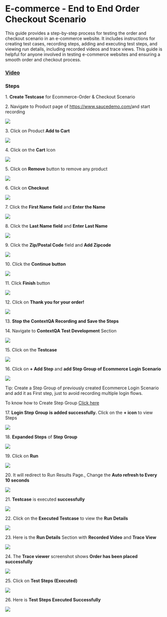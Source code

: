# E-commerce - End to End Order Checkout Scenario


This guide provides a step-by-step process for testing the order and checkout scenario in an e-commerce website. It includes instructions for creating test cases, recording steps, adding and executing test steps, and viewing run details, including recorded videos and trace views. This guide is helpful for anyone involved in testing e-commerce websites and ensuring a smooth order and checkout process.

### [Video](https://www.loom.com/share/61dcd0b32aea4a109f6791b4fdd426ef?sid=15cf0e2a-a8ae-4278-8b14-ebd45cf29c0a)

### **Steps**

1\. **Create Testcase** for Ecommerce-Order & Checkout Scenario


2\. Navigate to Product page of <https://www.saucedemo.com/>and start recording

![](https://ajeuwbhvhr.cloudimg.io/colony-recorder.s3.amazonaws.com/files/2024-03-28/54b643cf-d0e4-4b85-bdd2-5a134db4409f/user_cropped_screenshot.jpeg?tl_px=94,0&br_px=1813,912&force_format=png&width=1120.0&wat=1&wat_opacity=0.7&wat_gravity=northwest&wat_url=https://colony-recorder.s3.us-west-1.amazonaws.com/images/watermarks/FB923C_standard.png&wat_pad=524,48)


3\. Click on Product **Add to Cart**

![](https://ajeuwbhvhr.cloudimg.io/colony-recorder.s3.amazonaws.com/files/2024-03-28/985cf0a3-21ab-4fc7-a863-5d1cd6cc34c3/user_cropped_screenshot.jpeg?tl_px=0,0&br_px=1719,912&force_format=png&width=1120.0&wat=1&wat_opacity=0.7&wat_gravity=northwest&wat_url=https://colony-recorder.s3.us-west-1.amazonaws.com/images/watermarks/FB923C_standard.png&wat_pad=474,254)


4\. Click on the **Cart** Icon

![](https://ajeuwbhvhr.cloudimg.io/colony-recorder.s3.amazonaws.com/files/2024-03-28/2ba2772c-6628-454d-8bf2-d5cad6ea93c2/ascreenshot.jpeg?tl_px=844,0&br_px=1920,600&force_format=png&wat_scale=95&wat=1&wat_opacity=0.7&wat_gravity=northwest&wat_url=https://colony-recorder.s3.us-west-1.amazonaws.com/images/watermarks/FB923C_standard.png&wat_pad=985,1)


5\. Click on **Remove** button to remove any product

![](https://ajeuwbhvhr.cloudimg.io/colony-recorder.s3.amazonaws.com/files/2024-03-28/a19ce222-f5c2-476b-b6b1-96c38c9444a8/ascreenshot.jpeg?tl_px=200,0&br_px=1920,912&force_format=png&width=1120.0&wat=1&wat_opacity=0.7&wat_gravity=northwest&wat_url=https://colony-recorder.s3.us-west-1.amazonaws.com/images/watermarks/FB923C_standard.png&wat_pad=886,354)


6\. Click on **Checkout**

![](https://ajeuwbhvhr.cloudimg.io/colony-recorder.s3.amazonaws.com/files/2024-03-28/5f421022-aad6-484e-bcdc-ce52f92ac008/ascreenshot.jpeg?tl_px=200,0&br_px=1920,912&force_format=png&width=1120.0&wat=1&wat_opacity=0.7&wat_gravity=northwest&wat_url=https://colony-recorder.s3.us-west-1.amazonaws.com/images/watermarks/FB923C_standard.png&wat_pad=916,456)


7\. Click the **First Name field** and **Enter the Name**

![](https://ajeuwbhvhr.cloudimg.io/colony-recorder.s3.amazonaws.com/files/2024-03-28/30a83e2a-cf9f-4f94-8c4e-050b5e3f109c/ascreenshot.jpeg?tl_px=0,0&br_px=1719,912&force_format=png&width=1120.0&wat=1&wat_opacity=0.7&wat_gravity=northwest&wat_url=https://colony-recorder.s3.us-west-1.amazonaws.com/images/watermarks/FB923C_standard.png&wat_pad=489,184)


8\. Click the **Last Name field** and **Enter Last Name**

![](https://ajeuwbhvhr.cloudimg.io/colony-recorder.s3.amazonaws.com/files/2024-03-28/9eed9319-b11d-44be-8ad8-040720231896/ascreenshot.jpeg?tl_px=0,0&br_px=1719,912&force_format=png&width=1120.0&wat=1&wat_opacity=0.7&wat_gravity=northwest&wat_url=https://colony-recorder.s3.us-west-1.amazonaws.com/images/watermarks/FB923C_standard.png&wat_pad=504,231)


9\. Click the **Zip/Postal Code** field and **Add Zipcode**

![](https://ajeuwbhvhr.cloudimg.io/colony-recorder.s3.amazonaws.com/files/2024-03-28/0d0917c6-ef2c-4af1-919d-af88bafbd70a/ascreenshot.jpeg?tl_px=119,95&br_px=1495,864&force_format=png&width=1120.0&wat=1&wat_opacity=0.7&wat_gravity=northwest&wat_url=https://colony-recorder.s3.us-west-1.amazonaws.com/images/watermarks/FB923C_standard.png&wat_pad=524,277)


10\. Click the **Continue button**

![](https://ajeuwbhvhr.cloudimg.io/colony-recorder.s3.amazonaws.com/files/2024-03-28/584a7b6f-0990-45d1-96dd-b374a13514cd/ascreenshot.jpeg?tl_px=0,0&br_px=1920,912&force_format=png&width=1120.0&wat=1&wat_opacity=0.7&wat_gravity=northwest&wat_url=https://colony-recorder.s3.us-west-1.amazonaws.com/images/watermarks/FB923C_standard.png&wat_pad=916,407)


11\. Click **Finish** button

![](https://ajeuwbhvhr.cloudimg.io/colony-recorder.s3.amazonaws.com/files/2024-03-28/90764e6d-710b-44b7-861d-14767079e02d/ascreenshot.jpeg?tl_px=200,0&br_px=1920,912&force_format=png&width=1120.0&wat=1&wat_opacity=0.7&wat_gravity=northwest&wat_url=https://colony-recorder.s3.us-west-1.amazonaws.com/images/watermarks/FB923C_standard.png&wat_pad=813,537)


12\. Click on **Thank you for your order!**

![](https://ajeuwbhvhr.cloudimg.io/colony-recorder.s3.amazonaws.com/files/2024-03-28/cf53e95c-98ba-403a-bf2f-39777fea709f/ascreenshot.jpeg?tl_px=538,63&br_px=1398,544&force_format=png&width=860&wat_scale=76&wat=1&wat_opacity=0.7&wat_gravity=northwest&wat_url=https://colony-recorder.s3.us-west-1.amazonaws.com/images/watermarks/FB923C_standard.png&wat_pad=402,212)


13\. **Stop the ContextQA Recording and Save the Steps**


14\. Navigate to **ContextQA Test Development** Section

![](https://ajeuwbhvhr.cloudimg.io/colony-recorder.s3.amazonaws.com/files/2024-03-28/d48dd94d-5572-4011-ac3c-13313d18c978/ascreenshot.jpeg?tl_px=0,0&br_px=967,540&force_format=png&width=967&wat_scale=86&wat=1&wat_opacity=0.7&wat_gravity=northwest&wat_url=https://colony-recorder.s3.us-west-1.amazonaws.com/images/watermarks/FB923C_standard.png&wat_pad=0,204)


15\. Click on the **Testcase**

![](https://ajeuwbhvhr.cloudimg.io/colony-recorder.s3.amazonaws.com/files/2024-03-28/8e984aa9-f833-4657-b8d4-322bb3c99452/ascreenshot.jpeg?tl_px=269,0&br_px=1236,540&force_format=png&width=967&wat_scale=86&wat=1&wat_opacity=0.7&wat_gravity=northwest&wat_url=https://colony-recorder.s3.us-west-1.amazonaws.com/images/watermarks/FB923C_standard.png&wat_pad=452,195)


16\. Click on **+ Add Step** and **add Step Group of Ecommerce Login Scenario**

![](https://ajeuwbhvhr.cloudimg.io/colony-recorder.s3.amazonaws.com/files/2024-03-28/e93f6ff4-9b0f-431c-9268-7497f8a2ec20/ascreenshot.jpeg?tl_px=125,0&br_px=1844,912&force_format=png&width=1120.0&wat=1&wat_opacity=0.7&wat_gravity=northwest&wat_url=https://colony-recorder.s3.us-west-1.amazonaws.com/images/watermarks/FB923C_standard.png&wat_pad=524,146)


Tip: Create a Step Group of previously created Ecommerce Login Scenario and add it as First step, just to avoid recording multiple login flows.

To know how to Create Step Group [Click here](https://barotdeep.github.io/cqa-docs/docs/ContextQA-Portal/Test-Development-Section/Create/1.5-Create-step-group)


17\. **Login Step Group is added successfully.** Click on the **+ icon** to view Steps

![](https://ajeuwbhvhr.cloudimg.io/colony-recorder.s3.amazonaws.com/files/2024-03-28/aec1761a-acc5-46fb-b274-abe72d9ed802/ascreenshot.jpeg?tl_px=0,0&br_px=967,540&force_format=png&width=967&wat_scale=86&wat=1&wat_opacity=0.7&wat_gravity=northwest&wat_url=https://colony-recorder.s3.us-west-1.amazonaws.com/images/watermarks/FB923C_standard.png&wat_pad=157,214)


18\. **Expanded Steps** of **Step Group**

![](https://ajeuwbhvhr.cloudimg.io/colony-recorder.s3.amazonaws.com/files/2024-03-28/e3398c01-c637-48df-afcd-2949c61db0cd/ascreenshot.jpeg?tl_px=0,142&br_px=1376,912&force_format=png&width=1120.0&wat=1&wat_opacity=0.7&wat_gravity=northwest&wat_url=https://colony-recorder.s3.us-west-1.amazonaws.com/images/watermarks/FB923C_standard.png&wat_pad=305,355)


19\. Click on **Run**

![](https://ajeuwbhvhr.cloudimg.io/colony-recorder.s3.amazonaws.com/files/2024-03-28/4d877a2c-89ef-42b4-8693-c38ad932fb93/ascreenshot.jpeg?tl_px=200,0&br_px=1920,912&force_format=png&width=1120.0&wat=1&wat_opacity=0.7&wat_gravity=northwest&wat_url=https://colony-recorder.s3.us-west-1.amazonaws.com/images/watermarks/FB923C_standard.png&wat_pad=794,-11)


20\. It will redirect to Run Results Page., Change the **Auto refresh to Every 10 seconds**

![](https://ajeuwbhvhr.cloudimg.io/colony-recorder.s3.amazonaws.com/files/2024-03-28/8c9e86ad-8319-4cc9-9448-5ff67ca48497/ascreenshot.jpeg?tl_px=768,0&br_px=1735,540&force_format=png&width=967&wat_scale=86&wat=1&wat_opacity=0.7&wat_gravity=northwest&wat_url=https://colony-recorder.s3.us-west-1.amazonaws.com/images/watermarks/FB923C_standard.png&wat_pad=452,198)


21\. **Testcase** is executed **successfully**

![](https://ajeuwbhvhr.cloudimg.io/colony-recorder.s3.amazonaws.com/files/2024-03-28/d49a9411-1ab3-48aa-a88c-7e7019aaaa6c/ascreenshot.jpeg?tl_px=422,100&br_px=1389,641&force_format=png&width=967&wat_scale=86&wat=1&wat_opacity=0.7&wat_gravity=northwest&wat_url=https://colony-recorder.s3.us-west-1.amazonaws.com/images/watermarks/FB923C_standard.png&wat_pad=452,239)


22\. Click on the **Executed Testcase** to view the **Run Details**

![](https://ajeuwbhvhr.cloudimg.io/colony-recorder.s3.amazonaws.com/files/2024-03-28/480d5a7c-3ab3-4ae9-9423-f60ac2c82472/ascreenshot.jpeg?tl_px=161,0&br_px=1537,769&force_format=png&width=1120.0&wat=1&wat_opacity=0.7&wat_gravity=northwest&wat_url=https://colony-recorder.s3.us-west-1.amazonaws.com/images/watermarks/FB923C_standard.png&wat_pad=524,195)


23\. Here is the **Run Details** Section with **Recorded Video** and **Trace View**

![](https://ajeuwbhvhr.cloudimg.io/colony-recorder.s3.amazonaws.com/files/2024-03-28/32564d41-3fe1-40c5-8c3f-db27a7a91efa/ascreenshot.jpeg?tl_px=0,0&br_px=1719,912&force_format=png&width=1120.0&wat=1&wat_opacity=0.7&wat_gravity=northwest&wat_url=https://colony-recorder.s3.us-west-1.amazonaws.com/images/watermarks/FB923C_standard.png&wat_pad=339,435)


24\. The **Trace viewer** screenshot shows **Order has been placed successfully**

![](https://ajeuwbhvhr.cloudimg.io/colony-recorder.s3.amazonaws.com/files/2024-03-28/62ba5e61-010d-4c70-8c06-ee349cd27fce/ascreenshot.jpeg?tl_px=0,0&br_px=1719,912&force_format=png&width=1120.0&wat=1&wat_opacity=0.7&wat_gravity=northwest&wat_url=https://colony-recorder.s3.us-west-1.amazonaws.com/images/watermarks/FB923C_standard.png&wat_pad=344,419)


25\. Click on **Test Steps (Executed)**

![](https://ajeuwbhvhr.cloudimg.io/colony-recorder.s3.amazonaws.com/files/2024-03-28/4d1741c9-ef75-456f-880d-d45efef1f8cc/ascreenshot.jpeg?tl_px=0,0&br_px=1719,912&force_format=png&width=1120.0&wat=1&wat_opacity=0.7&wat_gravity=northwest&wat_url=https://colony-recorder.s3.us-west-1.amazonaws.com/images/watermarks/FB923C_standard.png&wat_pad=229,93)


26\. Here is **Test Steps Executed Successfully**

![](https://ajeuwbhvhr.cloudimg.io/colony-recorder.s3.amazonaws.com/files/2024-03-28/7777ddcd-8dcc-4ee8-bf95-0a859331687f/ascreenshot.jpeg?tl_px=0,0&br_px=1376,769&force_format=png&width=1120.0&wat=1&wat_opacity=0.7&wat_gravity=northwest&wat_url=https://colony-recorder.s3.us-west-1.amazonaws.com/images/watermarks/FB923C_standard.png&wat_pad=265,209)



